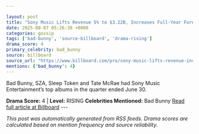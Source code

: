 ```yaml
---

layout: post
title: "Sony Music Lifts Revenue 5% to $3.22B, Increases Full-Year Forecast"
date: 2025-08-07 05:26:30 +0000
categories: gossip
tags: ['bad-bunny', 'source-billboard', 'drama-rising']
drama_score: 4
primary_celebrity: bad_bunny
source: billboard
source_url: "https://www.billboard.com/pro/sony-music-lifts-revenue-increases-full-year-forecast/"
mentions: {'bad_bunny': 4}
---
```


Bad Bunny, SZA, Sleep Token and Tate McRae had Sony Music Entertainment’s top albums in the quarter ended June 30.

**Drama Score:** 4 | **Level:** RISING **Celebrities Mentioned:** Bad Bunny [Read full article at Billboard](https://www.billboard.com/pro/sony-music-lifts-revenue-increases-full-year-forecast/) --- 

*This post was automatically generated from RSS feeds. Drama scores are calculated based on mention frequency and source reliability.*